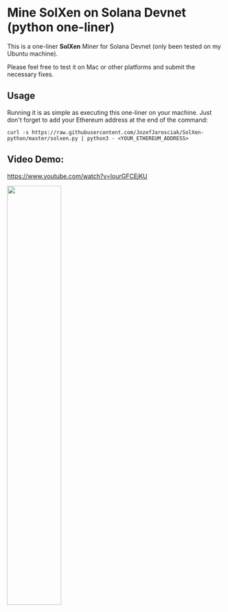 # Mine SolXen on Solana Devnet (python one-liner)

This is a one-liner **SolXen** Miner for Solana Devnet (only been tested on my Ubuntu machine). 

Please feel free to test it on Mac or other platforms and submit the necessary fixes.


## Usage
Running it is as simple as executing this one-liner on your machine.
Just don't forget to add your Ethereum address at the end of the command:


```curl -s https://raw.githubusercontent.com/JozefJarosciak/SolXen-python/master/solxen.py | python3 - <YOUR_ETHEREUM_ADDRESS>```


## Video Demo:

https://www.youtube.com/watch?v=IourGFCEjKU

[<img src="https://i9.ytimg.com/vi_webp/IourGFCEjKU/mq3.webp?sqp=CODGwbEG-oaymwEmCMACELQB8quKqQMa8AEB-AH-CYAC0AWKAgwIABABGDggSyh_MA8=&rs=AOn4CLC7ldzT1SqwWbWMOhRF4JXC3vv97Q" width="50%">](https://youtu.be/IourGFCEjKU)
